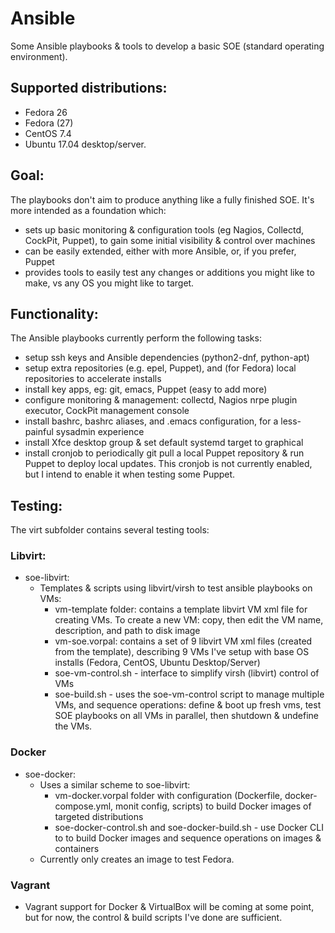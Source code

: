# Ansible
Some Ansible playbooks & tools to develop a basic SOE (standard operating environment). 

## Supported distributions: 
 * Fedora 26
 * Fedora (27) 
 * CentOS 7.4 
 * Ubuntu 17.04 desktop/server.

## Goal:
The playbooks don't aim to produce anything like a fully finished SOE. It's more intended as a foundation which:
 * sets up basic monitoring & configuration tools (eg Nagios, Collectd, CockPit, Puppet), to gain some initial visibility & control over machines
 * can be easily extended, either with more Ansible, or, if you prefer, Puppet
 * provides tools to easily test any changes or additions you might like to make, vs any OS you might like to target.

## Functionality:
The Ansible playbooks currently perform the following tasks:
 * setup ssh keys and Ansible dependencies (python2-dnf, python-apt)
 * setup extra repositories (e.g. epel, Puppet), and (for Fedora) local repositories to accelerate installs
 * install key apps, eg: git, emacs, Puppet (easy to add more)
 * configure monitoring & management: collectd, Nagios nrpe plugin executor, CockPit management console
 * install bashrc, bashrc aliases, and .emacs configuration, for a less-painful sysadmin experience
 * install Xfce desktop group & set default systemd target to graphical
 * install cronjob to periodically git pull a local Puppet repository & run Puppet to deploy local updates. This cronjob is not currently enabled, but I intend to enable it when testing some Puppet.

## Testing:
The virt subfolder contains several testing tools:

### Libvirt:
 * soe-libvirt: 
   * Templates & scripts using libvirt/virsh to test ansible playbooks on VMs:
     * vm-template folder: contains a template libvirt VM xml file for creating VMs. To create a new VM: copy, then edit the VM name, description, and path to disk image
     * vm-soe.vorpal: contains a set of 9 libvirt VM xml files (created from the template), describing 9 VMs I've setup with base OS installs (Fedora, CentOS, Ubuntu Desktop/Server)
     * soe-vm-control.sh - interface to simplify virsh (libvirt) control of VMs
     * soe-build.sh - uses the soe-vm-control script to manage multiple VMs, and sequence operations: define & boot up fresh vms, test SOE playbooks on all VMs in parallel, then shutdown & undefine the VMs.

### Docker
 * soe-docker:
   * Uses a similar scheme to soe-libvirt:
     * vm-docker.vorpal folder with configuration (Dockerfile, docker-compose.yml, monit config, scripts) to build Docker images of targeted distributions
     * soe-docker-control.sh and soe-docker-build.sh - use Docker CLI to to build Docker images and sequence operations on images & containers
   * Currently only creates an image to test Fedora.
   
### Vagrant
 * Vagrant support for Docker & VirtualBox will be coming at some point, but for now, the control & build scripts I've done are sufficient.
